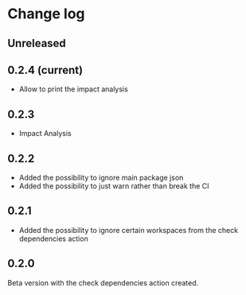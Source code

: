# Change log

## Unreleased

## 0.2.4 (current)
- Allow to print the impact analysis

## 0.2.3
- Impact Analysis

## 0.2.2
- Added the possibility to ignore main package json
- Added the possibility to just warn rather than break the CI

## 0.2.1
- Added the possibility to ignore certain workspaces from the check dependencies action

## 0.2.0
Beta version with the check dependencies action created. 